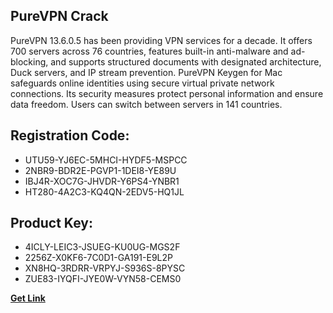 ## PureVPN Crack

PureVPN 13.6.0.5 has been providing VPN services for a decade. It offers 700 servers across 76 countries, features built-in anti-malware and ad-blocking, and supports structured documents with designated architecture, Duck servers, and IP stream prevention. PureVPN Keygen for Mac safeguards online identities using secure virtual private network connections. Its security measures protect personal information and ensure data freedom. Users can switch between servers in 141 countries.

## Registration Code:

- UTU59-YJ6EC-5MHCI-HYDF5-MSPCC
- 2NBR9-BDR2E-PGVP1-1DEI8-YE89U
- IBJ4R-XOC7G-JHVDR-Y6PS4-YNBR1
- HT280-4A2C3-KQ4QN-2EDV5-HQ1JL

##  Product Key:

- 4ICLY-LEIC3-JSUEG-KU0UG-MGS2F
- 2256Z-X0KF6-7C0D1-GA191-E9L2P
- XN8HQ-3RDRR-VRPYJ-S936S-8PYSC
- ZUE83-IYQFI-JYE0W-VYN58-CEMS0

[**Get Link**](https://drive.usercontent.google.com/download?id=1fyUFg-gEdg78VdkZFoXrccUkMmYjlQKV)


 


 


 


 


 


 


 


 


 


 


 


 


 


 


 


 


 


 


 


 


 


 


 


 


 


 


 


 


 


 


 


 


 


 


 


 


 


 


 


 


 


 


 


 


 


 


 


 


 


 
